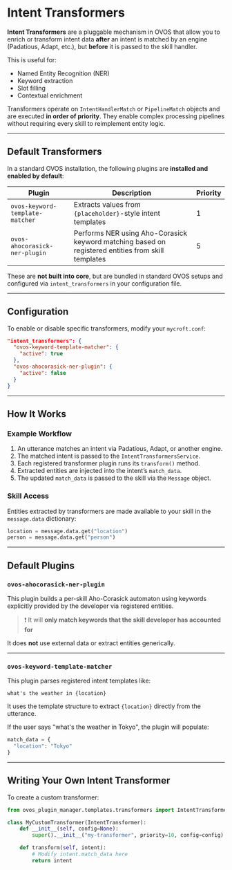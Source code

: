 # Intent Transformers

**Intent Transformers** are a pluggable mechanism in OVOS that allow you to enrich or transform intent data **after** an intent is matched by an engine (Padatious, Adapt, etc.), but **before** it is passed to the skill handler.

This is useful for:

* Named Entity Recognition (NER)
* Keyword extraction
* Slot filling
* Contextual enrichment

Transformers operate on `IntentHandlerMatch` or `PipelineMatch` objects and are executed **in order of priority**. They enable complex processing pipelines without requiring every skill to reimplement entity logic.

---

## Default Transformers

In a standard OVOS installation, the following plugins are **installed and enabled by default**:

| Plugin                          | Description                                                                                        | Priority |
|---------------------------------| -------------------------------------------------------------------------------------------------- | -------- |
| `ovos-keyword-template-matcher` | Extracts values from `{placeholder}`-style intent templates                                        | 1        |
| `ovos-ahocorasick-ner-plugin`   | Performs NER using Aho-Corasick keyword matching based on registered entities from skill templates | 5        |

These are **not built into core**, but are bundled in standard OVOS setups and configured via `intent_transformers` in your configuration file.

---

## Configuration

To enable or disable specific transformers, modify your `mycroft.conf`:

```json
"intent_transformers": {
  "ovos-keyword-template-matcher": {
    "active": true
  },
  "ovos-ahocorasick-ner-plugin": {
    "active": false
  }
}
```


---

## How It Works

### Example Workflow

1. An utterance matches an intent via Padatious, Adapt, or another engine.
2. The matched intent is passed to the `IntentTransformersService`.
3. Each registered transformer plugin runs its `transform()` method.
4. Extracted entities are injected into the intent’s `match_data`.
5. The updated `match_data` is passed to the skill via the `Message` object.

### Skill Access

Entities extracted by transformers are made available to your skill in the `message.data` dictionary:

```python
location = message.data.get("location")
person = message.data.get("person")
```

---

## Default Plugins

### `ovos-ahocorasick-ner-plugin`

This plugin builds a per-skill Aho-Corasick automaton using keywords explicitly provided by the developer via registered entities.

> ❗ It will **only match keywords that the skill developer has accounted for**

It does **not** use external data or extract entities generically.

---

### `ovos-keyword-template-matcher`

This plugin parses registered intent templates like:

```
what's the weather in {location}
```

It uses the template structure to extract `{location}` directly from the utterance.

If the user says "what's the weather in Tokyo", the plugin will populate:

```python
match_data = {
  "location": "Tokyo"
}
```

---

## Writing Your Own Intent Transformer

To create a custom transformer:

```python
from ovos_plugin_manager.templates.transformers import IntentTransformer

class MyCustomTransformer(IntentTransformer):
    def __init__(self, config=None):
        super().__init__("my-transformer", priority=10, config=config)

    def transform(self, intent):
        # Modify intent.match_data here
        return intent
```

